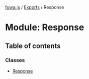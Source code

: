 [fuwa.js](../README.md) / [Exports](../modules.md) / Response

# Module: Response

## Table of contents

### Classes

- [Response](../classes/Response.Response-1.md)
